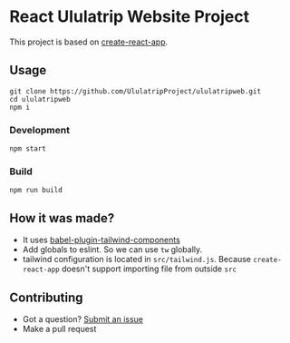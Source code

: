 # React Ululatrip Website Project

This project is based on [create-react-app](https://github.com/facebook/create-react-app).

## Usage

```
git clone https://github.com/UlulatripProject/ululatripweb.git
cd ululatripweb
npm i
```

### Development

```
npm start
```

### Build

```
npm run build
```

## How it was made?
- It uses [babel-plugin-tailwind-components](https://github.com/bradlc/babel-plugin-tailwind-components)
- Add globals to eslint. So we can use `tw` globally.
- tailwind configuration is located in `src/tailwind.js`. Because `create-react-app` doesn't support importing file from outside `src`

## Contributing

- Got a question? [Submit an issue](https://github.com/UlulatripProject/ululatripweb/issues)
- Make a pull request
